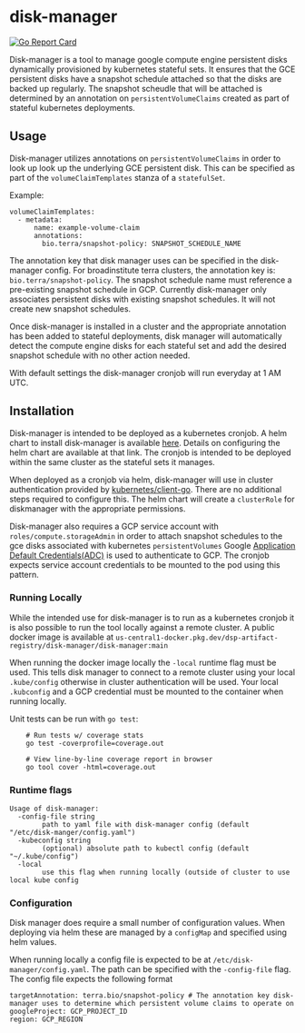 # disk-manager

[![Go Report Card](https://goreportcard.com/badge/github.com/broadinstitute/disk-manager)](https://goreportcard.com/report/github.com/broadinstitute/disk-manager)

Disk-manager is a tool to manage google compute engine persistent disks dynamically provisioned by kubernetes stateful sets. It ensures that
the GCE persistent disks have a snapshot schedule attached so that the disks are backed up regularly. The snapshot scheudle that will be attached is
determined by an annotation on `persistentVolumeClaims` created as part of stateful kubernetes deployments.

## Usage

Disk-manager utilizes annotations on `persistentVolumeClaims` in order to look up look up the underlying GCE persistent disk.
This can be specified as part of the `volumeClaimTemplates` stanza of a `statefulSet`.

Example:

```
volumeClaimTemplates:
  - metadata:
      name: example-volume-claim
      annotations:
        bio.terra/snapshot-policy: SNAPSHOT_SCHEDULE_NAME
```

The annotation key that disk manager uses can be specified in the disk-manager config. For broadinstitute terra clusters,
the annotation key is: `bio.terra/snapshot-policy`. The snapshot schedule name must reference a pre-existing snapshot schedule in GCP.
Currently disk-manager only associates persistent disks with existing snapshot schedules. It will not create new snapshot schedules.

Once disk-manager is installed in a cluster and the appropriate annotation has been added to stateful deployments, disk manager will
automatically detect the compute engine disks for each stateful set and add the desired snapshot schedule with no other action needed.

With default settings the disk-manager cronjob will run everyday at 1 AM UTC.

## Installation

Disk-manager is intended to be deployed as a kubernetes cronjob. A helm chart to install disk-manager is available [here](https://github.com/broadinstitute/terra-helm/tree/master/charts/diskmanager). Details on configuring the helm chart are available at that link. The cronjob is intended to be deployed within the same cluster as the stateful sets it manages.

When deployed as a cronjob via helm, disk-manager will use in cluster authentication provided by [kubernetes/client-go](https://github.com/kubernetes/client-go). There are no additional steps required to configure this. The helm chart will create a `clusterRole` for diskmanager with the appropriate permissions.

Disk-manager also requires a GCP service account with `roles/compute.storageAdmin` in order to attach snapshot schedules to the gce disks associated with kubernetes `persistentVolumes`
Google [Application Default Credentials(ADC)](https://cloud.google.com/docs/authentication/production#automatically) is used to authenticate to GCP. The cronjob expects service account
credentials to be mounted to the pod using this pattern.

### Running Locally

While the intended use for disk-manager is to run as a kubernetes cronjob it is also possible to run the tool locally against a remote cluster.
A public docker image is available at `us-central1-docker.pkg.dev/dsp-artifact-registry/disk-manager/disk-manager:main`

When running the docker image locally the `-local` runtime flag must be used. This tells disk manager to connect to a remote cluster
using your local `.kube/config` otherwise in cluster authentication will be used. Your local `.kubconfig` and a GCP credential must be mounted to the
container when running locally.

Unit tests can be run with `go test`:

```
    # Run tests w/ coverage stats
    go test -coverprofile=coverage.out

    # View line-by-line coverage report in browser
    go tool cover -html=coverage.out
```

### Runtime flags

```
Usage of disk-manager:
  -config-file string
    	path to yaml file with disk-manager config (default "/etc/disk-manger/config.yaml")
  -kubeconfig string
    	(optional) absolute path to kubectl config (default "~/.kube/config")
  -local
    	use this flag when running locally (outside of cluster to use local kube config
```

### Configuration
Disk manager does require a small number of configuration values. When deploying via helm these are managed by a `configMap` and
specified using helm values.
 
When running locally a config file is expected to be at `/etc/disk-manager/config.yaml`. The path can be specified with the `-config-file` flag.
The config file expects the following format

```
targetAnnotation: terra.bio/snapshot-policy # The annotation key disk-manager uses to determine which persistent volume claims to operate on
googleProject: GCP_PROJECT_ID
region: GCP_REGION
```
